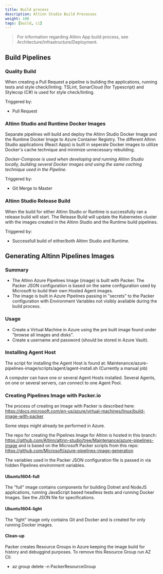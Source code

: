 ```yaml
---
title: Build process
description: Altinn Studio Build Processes
weight: 100
tags: [build, ci]
---
```


> For information regarding Altinn App build process, see Architecture/Infrastructure/Deployment.

## Build Pipelines

### Quality Build

When creating a Pull Request a pipeline is building the applications, running tests and style check/linting.
TSLint, SonarCloud (for Typescript) and Stylecop (C#) is used for style check/linting.

Triggered by:

* Pull Request

### Altinn Studio and Runtime Docker Images

Separate pipelines will build and deploy the Altinn Studio Docker Image and the Runtime Docker Image to Azure Container Registry.
The different Altinn Studio applications (React Apps) is built in seperate Docker images to utilize Docker's cache technique and minimize unnecessary rebuilding.

*Docker-Compose is used when developing and running Altinn Studio locally, building several Docker images and using the same caching technique used in the Pipeline.*

Triggered by:

* Git Merge to Master

### Altinn Studio Release Build

When the build for either Altinn Studio or Runtime is successfully ran a release build will start.
The Release Build will update the Kubernetes cluster with the images created in the Altinn Studio and the Runtime build pipelines.

Triggered by:

* Successfull build of either/both Altinn Studio and Runtime.

## Generating Altinn Pipelines Images

### Summary

* The Altinn Azure Pipelines Image (image) is built with Packer. The Packer JSON configuration is based on the same configuration used by Microsoft to build their own Hosted Agent images.
* The image is built in Azure Pipelines passing in "secrets" to the Packer configuration with Environment Variables not visibly available during the build process.

### Usage

* Create a Virtual Machine in Azure using the pre built image found under "browse all images and disks".
* Create a username and password (should be stored in Azure Vault).

### Installing Agent Host

The script for installing the Agent Host is found at: Maintenance/azure-pipelines-image/scripts/agent/agent-install.sh (Currently a manual job)

A computer can have one or several Agent Hosts installed. Several Agents, on one or several servers, can connect to one Agent Pool.

### Creating Pipelines Image with Packer.io

The process of creating an Image with Packer is described here: https://docs.microsoft.com/en-us/azure/virtual-machines/linux/build-image-with-packer

Some steps might already be performed in Azure.

The repo for creating the Pipelines Image for Altinn is hosted in this branch: https://github.com/Altinn/altinn-studio/tree/Maintenance/azure-pipelines-image and is based on the Microsoft Packer scripts from this repo: https://github.com/Microsoft/azure-pipelines-image-generation

The variables used in the Packer JSON configuration file is passed in via hidden Pipelines environment variables.
 
#### Ubuntu1604-full

The "full" image contains components for building Dotnet and NodeJS applications, running JavaScript based headless tests and running Docker Images. See the JSON file for specifications.

#### Ubuntu1604-light

The "light" image only contains Git and Docker and is created for only running Docker images.

#### Clean-up

Packer creates Resource Groups in Azure keeping the image build for history and debuggind purposes. To remove this Resource Group run AZ Cli:

* az group delete -n PackerResourceGroup